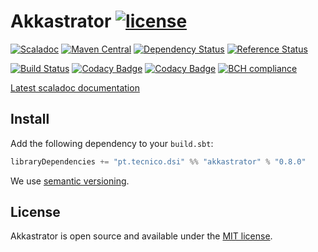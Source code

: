 # Akkastrator [![license](http://img.shields.io/:license-MIT-blue.svg)](LICENSE)
[![Scaladoc](http://javadoc-badge.appspot.com/pt.tecnico.dsi/akkastrator_2.12.svg?label=scaladoc&style=plastic&maxAge=604800)](https://ist-dsi.github.io/akkastrator/latest/api/pt/tecnico/dsi/akkastrator/index.html)
[![Maven Central](https://maven-badges.herokuapp.com/maven-central/pt.tecnico.dsi/akkastrator_2.12/badge.svg?maxAge=604800)](https://maven-badges.herokuapp.com/maven-central/pt.tecnico.dsi/akkastrator_2.12)
[![Dependency Status](https://www.versioneye.com/java/pt.tecnico.dsi:akkastrator_2.12/badge.svg?style=plastic&maxAge=604800)](https://www.versioneye.com/java/pt.tecnico.dsi:akkastrator_2.12/)
[![Reference Status](https://www.versioneye.com/java/pt.tecnico.dsi:akkastrator_2.12/reference_badge.svg?style=plastic&maxAge=604800)](https://www.versioneye.com/java/pt.tecnico.dsi:akkastrator_2.12/references)


[![Build Status](https://travis-ci.org/ist-dsi/akkastrator.svg?branch=master&style=plastic&maxAge=604800)](https://travis-ci.org/ist-dsi/akkastrator)
[![Codacy Badge](https://api.codacy.com/project/badge/coverage/75210854e9b945df97a8408e4975a067)](https://www.codacy.com/app/IST-DSI/akkastrator)
[![Codacy Badge](https://api.codacy.com/project/badge/grade/75210854e9b945df97a8408e4975a067)](https://www.codacy.com/app/IST-DSI/akkastrator)
[![BCH compliance](https://bettercodehub.com/edge/badge/ist-dsi/akkastrator)](https://bettercodehub.com/)

[Latest scaladoc documentation](https://ist-dsi.github.io/akkastrator/latest/api/pt/tecnico/dsi/akkastrator/index.html)

## Install
Add the following dependency to your `build.sbt`:
```sbt
libraryDependencies += "pt.tecnico.dsi" %% "akkastrator" % "0.8.0"
```
We use [semantic versioning](http://semver.org).



## License
Akkastrator is open source and available under the [MIT license](LICENSE).
